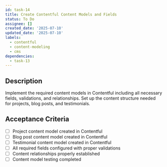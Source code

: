 ```yaml
---
id: task-14
title: Create Contentful Content Models and Fields
status: To Do
assignee: []
created_date: '2025-07-10'
updated_date: '2025-07-10'
labels:
  - contentful
  - content-modeling
  - cms
dependencies:
  - task-13
---
```


## Description

Implement the required content models in Contentful including all necessary fields, validations, and relationships. Set up the content structure needed for projects, blog posts, and testimonials.

## Acceptance Criteria

- [ ] Project content model created in Contentful
- [ ] Blog post content model created in Contentful
- [ ] Testimonial content model created in Contentful
- [ ] All required fields configured with proper validations
- [ ] Content relationships properly established
- [ ] Content model testing completed
